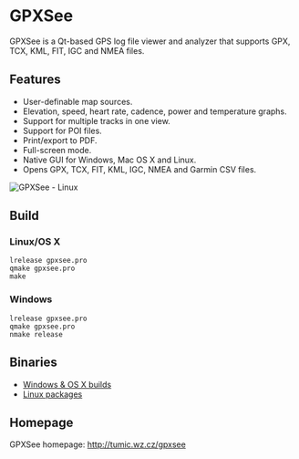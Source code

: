 # GPXSee
GPXSee is a Qt-based GPS log file viewer and analyzer that supports GPX, TCX,
KML, FIT, IGC and NMEA files.

## Features
* User-definable map sources.
* Elevation, speed, heart rate, cadence, power and temperature graphs.
* Support for multiple tracks in one view.
* Support for POI files.
* Print/export to PDF.
* Full-screen mode.
* Native GUI for Windows, Mac OS X and Linux.
* Opens GPX, TCX, FIT, KML, IGC, NMEA and Garmin CSV files.

![GPXSee - Linux](https://a.fsdn.com/con/app/proj/gpxsee/screenshots/linux2.png)

## Build
### Linux/OS X
```shell
lrelease gpxsee.pro
qmake gpxsee.pro
make
```
### Windows
```shell
lrelease gpxsee.pro
qmake gpxsee.pro
nmake release
```

## Binaries
* [Windows & OS X builds](http://sourceforge.net/projects/gpxsee)
* [Linux packages](http://software.opensuse.org/download.html?project=home%3Atumic%3AGPXSee&package=gpxsee)

## Homepage
GPXSee homepage: http://tumic.wz.cz/gpxsee
